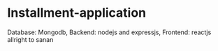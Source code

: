 # Installment-application
Database: Mongodb, Backend: nodejs and expressjs, Frontend: reactjs
allright to sanan
